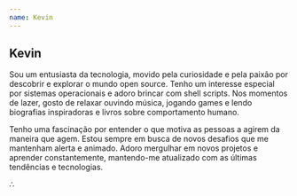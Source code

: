 ```yaml
---
name: Kevin
---
```


## Kevin

Sou um entusiasta da tecnologia, movido pela curiosidade e pela paixão por descobrir e explorar o mundo open source. Tenho um interesse especial por sistemas operacionais e adoro brincar com shell scripts. Nos momentos de lazer, gosto de relaxar ouvindo música, jogando games e lendo biografias inspiradoras e livros sobre comportamento humano.

Tenho uma fascinação por entender o que motiva as pessoas a agirem da maneira que agem. Estou sempre em busca de novos desafios que me mantenham alerta e animado. Adoro mergulhar em novos projetos e aprender constantemente, mantendo-me atualizado com as últimas tendências e tecnologias.

∴